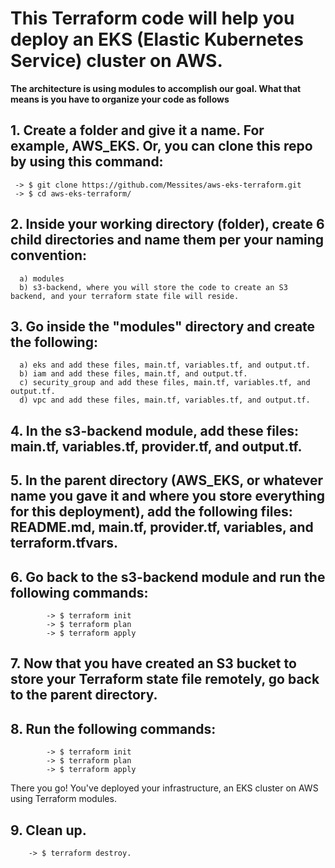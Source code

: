 # This Terraform code will help you deploy an EKS (Elastic Kubernetes Service) cluster on AWS.

**The architecture is using modules to accomplish our goal. What that means is you have to organize your code as follows** 

## 1. Create a folder and give it a name. For example, AWS_EKS. Or, you can clone this repo by using this command: 

     -> $ git clone https://github.com/Messites/aws-eks-terraform.git
     -> $ cd aws-eks-terraform/ 

## 2. Inside your working directory (folder), create 6 child directories and name them per your naming convention: 
      
      a) modules
      b) s3-backend, where you will store the code to create an S3 backend, and your terraform state file will reside. 

## 3. Go inside the "modules" directory and create the following:
      
      a) eks and add these files, main.tf, variables.tf, and output.tf. 
      b) iam and add these files, main.tf, and output.tf.
      c) security_group and add these files, main.tf, variables.tf, and output.tf.
      d) vpc and add these files, main.tf, variables.tf, and output.tf.

## 4. In the s3-backend module, add these files: main.tf, variables.tf, provider.tf, and output.tf.

## 5. In the parent directory (AWS_EKS, or whatever name you gave it and where you store everything for this deployment), add the following files: README.md, main.tf, provider.tf, variables, and terraform.tfvars. 

## 6. Go back to the s3-backend module and run the following commands: 
            
            -> $ terraform init
            -> $ terraform plan
            -> $ terraform apply

## 7. Now that you have created an S3 bucket to store your Terraform state file remotely, go back to the parent directory. 

## 8. Run the following commands: 
            
            -> $ terraform init
            -> $ terraform plan
            -> $ terraform apply

There you go! You've deployed your infrastructure, an EKS cluster on AWS using Terraform modules. 

## 9. Clean up. 
        -> $ terraform destroy. 
